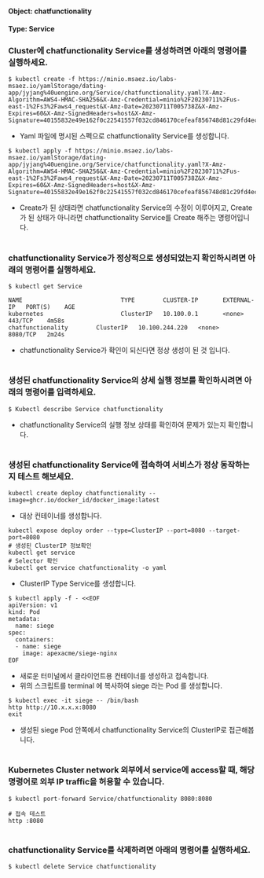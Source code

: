 
#### Object: chatfunctionality
#### Type: Service

### Cluster에 chatfunctionality Service를 생성하려면 아래의 명령어를 실행하세요.

```
$ kubectl create -f https://minio.msaez.io/labs-msaez.io/yamlStorage/dating-app/jyjang%40uengine.org/Service/chatfunctionality.yaml?X-Amz-Algorithm=AWS4-HMAC-SHA256&X-Amz-Credential=minio%2F20230711%2Fus-east-1%2Fs3%2Faws4_request&X-Amz-Date=20230711T005738Z&X-Amz-Expires=60&X-Amz-SignedHeaders=host&X-Amz-Signature=40155832e49e162f0c22541557f032cd846170cefeaf856748d81c29fd4ecda9
```
- Yaml 파일에 명시된 스펙으로 chatfunctionality Service를 생성합니다.  

```
$ kubectl apply -f https://minio.msaez.io/labs-msaez.io/yamlStorage/dating-app/jyjang%40uengine.org/Service/chatfunctionality.yaml?X-Amz-Algorithm=AWS4-HMAC-SHA256&X-Amz-Credential=minio%2F20230711%2Fus-east-1%2Fs3%2Faws4_request&X-Amz-Date=20230711T005738Z&X-Amz-Expires=60&X-Amz-SignedHeaders=host&X-Amz-Signature=40155832e49e162f0c22541557f032cd846170cefeaf856748d81c29fd4ecda9
```
- Create가 된 상태라면 chatfunctionality Service의 수정이 이루어지고, Create가 된 상태가 아니라면 chatfunctionality Service를 Create 해주는 명령어입니다.
#

### chatfunctionality Service가 정상적으로 생성되었는지 확인하시려면 아래의 명령어를 실행하세요.

```
$ kubectl get Service

NAME                            TYPE        CLUSTER-IP       EXTERNAL-IP   PORT(S)    AGE
kubernetes                      ClusterIP   10.100.0.1       <none>        443/TCP    4m58s
chatfunctionality        ClusterIP   10.100.244.220   <none>        8080/TCP   2m24s

```
- chatfunctionality Service가 확인이 되신다면 정상 생성이 된 것 입니다.
#

### 생성된 chatfunctionality Service의 상세 실행 정보를 확인하시려면 아래의 명령어를 입력하세요.

```
$ Kubectl describe Service chatfunctionality
```
- chatfunctionality Service의 실행 정보 상태를 확인하여 문제가 있는지 확인합니다.
#

### 생성된 chatfunctionality Service에 접속하여 서비스가 정상 동작하는지 테스트 해보세요.

```
kubectl create deploy chatfunctionality --image=ghcr.io/docker_id/docker_image:latest
```
- 대상 컨테이너를 생성합니다.  

```
kubectl expose deploy order --type=ClusterIP --port=8080 --target-port=8080
# 생성된 ClusterIP 정보확인
kubectl get service 
# Selector 확인
kubectl get service chatfunctionality -o yaml
```
- ClusterIP Type Service를 생성합니다.

```
$ kubectl apply -f - <<EOF
apiVersion: v1
kind: Pod
metadata:
  name: siege
spec:
  containers:
  - name: siege
    image: apexacme/siege-nginx
EOF
```
- 새로운 터미널에서 클라이언트용 컨테이너를 생성하고 접속합니다.
- 위의 스크립트를 terminal 에 복사하여 siege 라는 Pod 를 생성합니다.  

```
$ kubectl exec -it siege -- /bin/bash
http http://10.x.x.x:8080
exit
```
- 생성된 siege Pod 안쪽에서 chatfunctionality Service의 ClusterIP로 접근해봅니다.
#

### Kubernetes Cluster network 외부에서 service에 access할 때, 해당 명령어로 외부 IP traffic을 허용할 수 있습니다.

```
$ kubectl port-forward Service/chatfunctionality 8080:8080

# 접속 테스트
http :8080
```
#

### chatfunctionality Service를 삭제하려면 아래의 명령어를 실행하세요.

```
$ kubectl delete Service chatfunctionality
```
#

